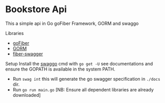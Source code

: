 # Bookstore Api
This a simple api in Go goFiber Framework, GORM and swaggo

Libraries
- [goFiber](https://github.com/gofiber/fiber)
- [GORM](https://github.com/jinzhu/gorm)
- [fiber-swagger](https://github.com/arsmn/fiber-swagger)

Setup
Install the [swaggo](github.com/swaggo/swag) cmd with `go get -U` see documentations and ensure the GOPATH is available in the system PATH.
- Run `swag int` this will generate the go swagger specification in `./docs` dir.
- Run `go run main.go` [NB: Ensure all dependent libraries are already downloaded]